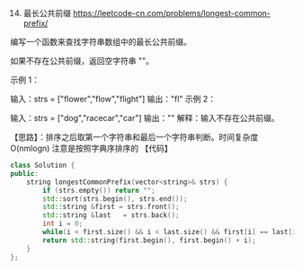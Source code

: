 14. 最长公共前缀    https://leetcode-cn.com/problems/longest-common-prefix/

编写一个函数来查找字符串数组中的最长公共前缀。

如果不存在公共前缀，返回空字符串 ""。

 
示例 1：

输入：strs = ["flower","flow","flight"]
输出："fl"
示例 2：

输入：strs = ["dog","racecar","car"]
输出：""
解释：输入不存在公共前缀。
 
【思路】：排序之后取第一个字符串和最后一个字符串判断。时间复杂度 O(nmlogn) 注意是按照字典序排序的
【代码】

```C++
class Solution {
public:
    string longestCommonPrefix(vector<string>& strs) {
        if (strs.empty()) return "";
        std::sort(strs.begin(), strs.end());
        std::string &first = strs.front();
        std::string &last   = strs.back();
        int i = 0;
        while(i < first.size() && i < last.size() && first[i] == last[i]) i++;
        return std::string(first.begin(), first.begin() + i);
    }
};
```
